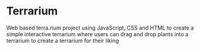 # Terrarium
Web based terra.rium project using JavaScript, CSS and HTML to create a simple interactive terrarium where users can drag and drop plants into a terrarium to create a terrarium for their liking
